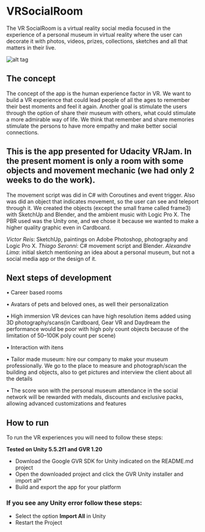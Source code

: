 # VRSocialRoom
The VR SocialRoom is a virtual reality social media focused in the experience of a personal museum in virtual reality where the user can decorate it with photos, videos, prizes, collections, sketches and all that matters in their live.

![alt tag](https://github.com/devreis/VRSocialRoom/blob/master/documentation/Screenshot.png?raw=true)


## The concept
The concept of the app is the human experience factor in VR. We want to build a VR experience that could lead people of all the ages to remember their best moments and feel it again. Another goal is stimulate the users through the option of share their museum with others, what could stimulate a more admirable way of life. We think that remember and share memories stimulate the persons to have more empathy and make better social connections.

## This is the app presented for Udacity VRJam. In the present moment is only a room with some objects and movement mechanic (we had only 2 weeks to do the work).
The movement script was did in C# with Coroutines and event trigger. Also was did an object that indicates movement, so the user can see and teleport through it.
We created the objects (except the small frame called frame3) with SketchUp and Blender, and the ambient music with Logic Pro X. The PBR used was the Unity one, and we chose it because we wanted to make a higher quality graphic even in Cardboard.

_Victor Reis_: SketchUp, paintings on Adobe Photoshop, photography and Logic Pro X.
_Thiago Seronni_: C# movement script and Blender.
_Alexandre Lima_: initial sketch mentioning an idea about a personal museum, but not a social media app or the design of it.

## Next steps of development

• Career based rooms

• Avatars of pets and beloved ones, as well their personalization

• High immersion VR devices can have high resolution items added using 3D photography/scans(in Cardboard, Gear VR and Daydream the performance would be poor with high poly count objects because of the limitation of 50–100K poly count per scene)

• Interaction with itens

• Tailor made museum: hire our company to make your museum professionally. We go to the place to measure and photograph/scan the building and objects, also to get pictures and interview the client about all the details

• The score won with the personal museum attendance in the social network will be rewarded with medals, discounts and exclusive packs, allowing advanced customizations and features

## How to run

To run the VR experiences you will need to follow these steps:

**Tested on Unity 5.5.2f1 and GVR 1.20**

- Download the Google GVR SDK for Unity indicated on the README.md project 
- Open the downloaded project and click the GVR Unity installer and import all*
- Build and export the app for your platform 

### If you see any Unity error follow these steps:

- Select the option **Import All** in Unity
- Restart the Project

